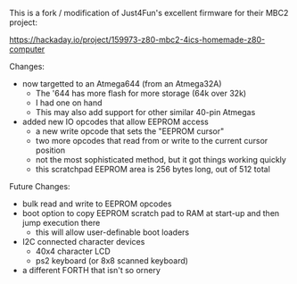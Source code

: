 This is a fork / modification of Just4Fun's excellent firmware for their MBC2 project:

https://hackaday.io/project/159973-z80-mbc2-4ics-homemade-z80-computer

Changes:

- now targetted to an Atmega644 (from an Atmega32A)
    - The '644 has more flash for more storage (64k over 32k)
    - I had one on hand
    - This may also add support for other similar 40-pin Atmegas
- added new IO opcodes that allow EEPROM access
    - a new write opcode that sets the "EEPROM cursor"
    - two more opcodes that read from or write to the current cursor position
    - not the most sophisticated method, but it got things working quickly
    - this scratchpad EEPROM area is 256 bytes long, out of 512 total

Future Changes:

- bulk read and write to EEPROM opcodes
- boot option to copy EEPROM scratch pad to RAM at start-up and then jump execution there
    - this will allow user-definable boot loaders
- I2C connected character devices
    - 40x4 character LCD
    - ps2 keyboard (or 8x8 scanned keyboard)
- a different FORTH that isn't so ornery
